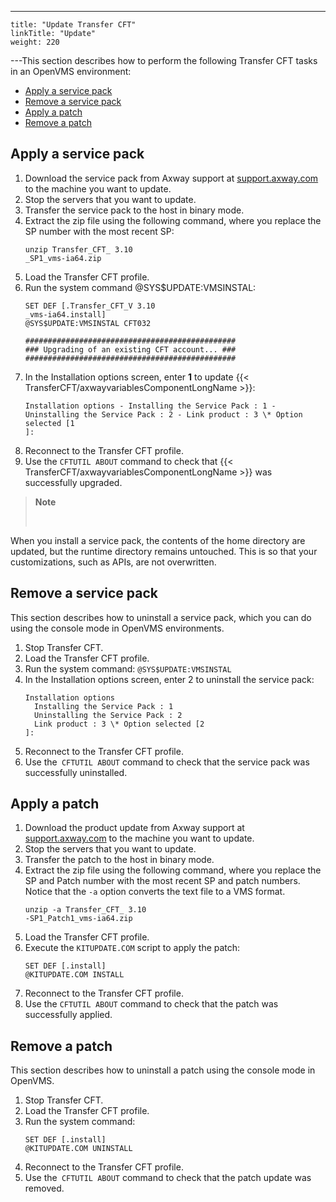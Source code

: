 ---
    title: "Update Transfer CFT"
    linkTitle: "Update"
    weight: 220
---This section describes how to perform the following Transfer CFT tasks in an OpenVMS environment:

- [Apply a service pack](#Apply)
- [Remove a service pack](#Remove)
- [Apply a patch](#Apply2)
- [Remove a patch](#Remove2)

<span id="Apply"></span>

## Apply a service pack

1. Download the service pack from Axway support at [support.axway.com](https://support.axway.com/) to the machine you want to update.
1. Stop the servers that you want to update.
1. Transfer the service pack to the host in binary mode.
1. Extract the zip file using the following command, where you replace the SP number with the most recent SP:  
    ```
    unzip Transfer_CFT_ 3.10
    _SP1_vms-ia64.zip
    ```
1. Load the Transfer CFT profile.
1. Run the system command @SYS$UPDATE:VMSINSTAL:  
    ```
    SET DEF [.Transfer_CFT_V 3.10
    _vms-ia64.install]
    @SYS$UPDATE:VMSINSTAL CFT032
     
    ###############################################
    ### Upgrading of an existing CFT account... ###
    ###############################################
    ```
1. In the Installation options screen, enter **1** to update {{< TransferCFT/axwayvariablesComponentLongName >}}:  
    ```
    Installation options - Installing the Service Pack : 1 - Uninstalling the Service Pack : 2 - Link product : 3 \* Option selected [1
    ]:
    ```
1. Reconnect to the Transfer CFT profile.
1. Use the `CFTUTIL ABOUT` command to check that {{< TransferCFT/axwayvariablesComponentLongName >}} was successfully upgraded.

> **Note**
>
>  

When you install a service pack, the contents of the home directory are updated, but the runtime directory remains untouched. This is so that your customizations, such as APIs, are not overwritten.

<span id="Remove"></span>

## Remove a service pack

This section describes how to uninstall a service pack, which you can do using the console mode in OpenVMS environments.

1. Stop Transfer CFT.
1. Load the Transfer CFT profile.
1. Run the system command: `@SYS$UPDATE:VMSINSTAL`
1. In the Installation options screen, enter 2 to uninstall the service pack:  
    ```
    Installation options
      Installing the Service Pack : 1
      Uninstalling the Service Pack : 2
      Link product : 3 \* Option selected [2
    ]:
    ```
1. Reconnect to the Transfer CFT profile.
1. Use the` CFTUTIL ABOUT` command to check that the service pack was successfully uninstalled.

<span id="Apply2"></span>

## Apply a patch

1. Download the product update from Axway support at [support.axway.com](https://support.axway.com/) to the machine you want to update.
1. Stop the servers that you want to update.
1. Transfer the patch to the host in binary mode.
1. Extract the zip file using the following command, where you replace the SP and Patch number with the most recent SP and patch numbers. Notice that the `-a` option converts the text file to a VMS format.  
    ```
    unzip -a Transfer_CFT_ 3.10
    -SP1_Patch1_vms-ia64.zip
    ```
1. Load the Transfer CFT profile.
1. Execute the `KITUPDATE.COM` script to apply the patch:  
    ```
    SET DEF [.install]
    @KITUPDATE.COM INSTALL
    ```
1. Reconnect to the Transfer CFT profile.
1. Use the `CFTUTIL ABOUT` command to check that the patch was successfully applied.

<span id="Remove2"></span>

## Remove a patch

This section describes how to uninstall a patch using the console mode in OpenVMS.

1. Stop Transfer CFT.
1. Load the Transfer CFT profile.
1. Run the system command:  
    ```
    SET DEF [.install]
    @KITUPDATE.COM UNINSTALL
    ```
1. Reconnect to the Transfer CFT profile.
1. Use the` CFTUTIL ABOUT` command to check that the patch update was removed.
